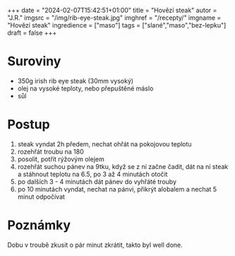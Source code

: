 
+++
date = "2024-02-07T15:42:51+01:00"
title = "Hovězí steak"
autor = "J.R."
imgsrc = "/img/rib-eye-steak.jpg"
imghref = "/recepty/"
imgname = "Hovězí steak"
ingredience = ["maso"]
tags = ["slané","maso","bez-lepku"]
draft = false
+++


# Suroviny
- 350g irish rib eye steak  (30mm vysoký)
- olej na vysoké teploty, nebo přepuštěné máslo
- sůl

# Postup
1. steak vyndat 2h předem, nechat ohřát na pokojovou teplotu
2. rozehřát troubu na 180 
3. posolit, potřít rýžovým olejem
4. rozehřát suchou pánev na 9tku, když se z ní začne čadit, dát na ní steak a stáhnout teplotu na 6.5,
 po 3 až 4 minutách otočit
5. po dalších 3 - 4 minutách dát pánev do vyhřáté trouby
6. po 10 minutách vyndat, nechat na pánvi, přikrýt alobalem a nechat 5 minut odpočívat



# Poznámky
Dobu v troubě zkusit o pár minut zkrátit, takto byl well done.

<!-- --> 